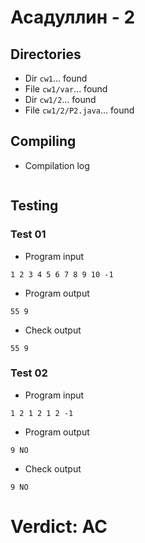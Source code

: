 # Асадуллин - 2
## Directories
- Dir `cw1`... found
- File `cw1/var`... found
- Dir `cw1/2`... found
- File `cw1/2/P2.java`... found
## Compiling
- Compilation log
```

```
## Testing
### Test 01
- Program input
```
1 2 3 4 5 6 7 8 9 10 -1

```
- Program output
```
55 9

```
- Check output
```
55 9

```
### Test 02
- Program input
```
1 2 1 2 1 2 -1

```
- Program output
```
9 NO

```
- Check output
```
9 NO

```
# Verdict: AC
